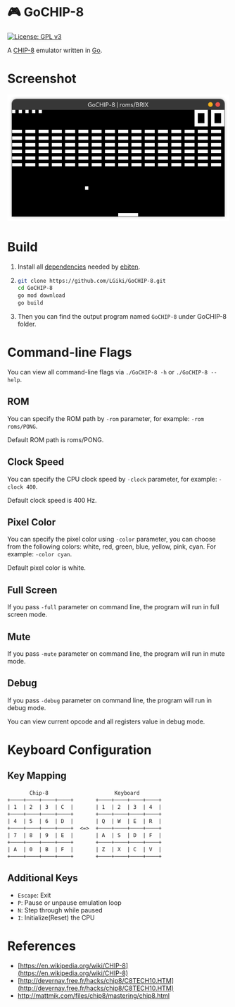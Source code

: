 # :video_game: GoCHIP-8

[![License: GPL v3](https://img.shields.io/github/license/lgiki/GoCHIP-8?style=flat-square)](https://www.gnu.org/licenses/gpl-3.0)

A [CHIP-8](https://en.wikipedia.org/wiki/CHIP-8) emulator written in [Go](https://golang.org/). 

# Screenshot

![Screenshot](images/screenshot.png)

# Build

1. Install all [dependencies](https://ebiten.org/documents/install.html) needed by [ebiten](https://github.com/hajimehoshi/ebiten).

2. ```bash
   git clone https://github.com/LGiki/GoCHIP-8.git
   cd GoCHIP-8
   go mod download
   go build
   ```

3. Then you can find the output program named `GoCHIP-8` under GoCHIP-8 folder.

# Command-line Flags

You can view all command-line flags via `./GoCHIP-8 -h` or `./GoCHIP-8 --help`.

## ROM

You can specify the ROM path by `-rom` parameter, for example: `-rom roms/PONG`.

Default ROM path is roms/PONG.

## Clock Speed

You can specify the CPU clock speed by `-clock` parameter, for example: `-clock 400`.

Default clock speed is 400 Hz.

## Pixel Color

You can specify the pixel color using `-color` parameter, you can choose from the following colors: white, red, green, blue, yellow, pink, cyan. For example: `-color cyan`.

Default pixel color is white.

## Full Screen

If you pass `-full` parameter on command line, the program will run in full screen mode.

## Mute

If you pass `-mute` parameter on command line, the program will run in mute mode.

## Debug

If you pass `-debug` parameter on command line, the program will run in debug mode.

You can view current opcode and all registers value in debug mode.

# Keyboard Configuration

## Key Mapping

```
       Chip-8                     Keyboard
+────+────+────+────+       +────+────+────+────+
| 1  | 2  | 3  | C  |       | 1  | 2  | 3  | 4  |
+────+────+────+────+       +────+────+────+────+
| 4  | 5  | 6  | D  |       | Q  | W  | E  | R  |
+────+────+────+────+  <=>  +────+────+────+────+
| 7  | 8  | 9  | E  |       | A  | S  | D  | F  |
+────+────+────+────+       +────+────+────+────+
| A  | 0  | B  | F  |       | Z  | X  | C  | V  |
+────+────+────+────+       +────+────+────+────+
```

## Additional Keys

- `Escape`:  Exit
- `P`: Pause or unpause emulation loop
- `N`: Step through while paused
- `I`: Initialize(Reset) the CPU

# References

- [https://en.wikipedia.org/wiki/CHIP-8](https://en.wikipedia.org/wiki/CHIP-8)
- [http://devernay.free.fr/hacks/chip8/C8TECH10.HTM](http://devernay.free.fr/hacks/chip8/C8TECH10.HTM)
- http://mattmik.com/files/chip8/mastering/chip8.html